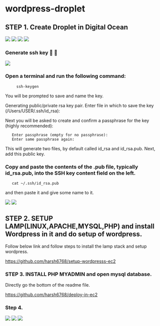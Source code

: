 # wordpress-droplet


## STEP 1. Create Droplet in Digital Ocean 

<img src="https://github.com/harsh6768/wordpress-droplet/blob/main/Screenshots/Screenshot%202022-02-01%20at%206.22.53%20PM.png"/>

<img src="https://github.com/harsh6768/wordpress-droplet/blob/main/Screenshots/Screenshot%202022-02-01%20at%206.23.16%20PM.png"/>

<img src="https://github.com/harsh6768/wordpress-droplet/blob/main/Screenshots/Screenshot%202022-02-01%20at%206.23.28%20PM.png"/>

<img src="https://github.com/harsh6768/wordpress-droplet/blob/main/Screenshots/Screenshot%202022-02-02%20at%2012.59.15%20PM.png"/>


  ### Generate ssh key 🔑 🔐 
  
  <img src="https://github.com/harsh6768/wordpress-droplet/blob/main/Screenshots/Screenshot%202022-02-02%20at%2012.58.07%20PM.png"/>
  
  
  ### Open a terminal and run the following command:
        
         ssh-keygen
           
You will be prompted to save and name the key.

Generating public/private rsa key pair. Enter file in which to save the key (/Users/USER/.ssh/id_rsa):
       
Next you will be asked to create and confirm a passphrase for the key (highly recommended):
 
 
       Enter passphrase (empty for no passphrase):
       Enter same passphrase again:

    
This will generate two files, by default called id_rsa and id_rsa.pub. Next, add this public key.
    
   ### Copy and paste the contents of the .pub file, typically id_rsa.pub, into the SSH key content field on the left.
    
       cat ~/.ssh/id_rsa.pub

and then paste it and give some name to it.
  
<img src="https://github.com/harsh6768/wordpress-droplet/blob/main/Screenshots/Screenshot%202022-02-02%20at%2012.58.39%20PM.png"/>


<img src="https://github.com/harsh6768/wordpress-droplet/blob/main/Screenshots/Screenshot%202022-02-02%20at%201.21.14%20PM.png"/>


## STEP 2. SETUP LAMP(LINUX,APACHE,MYSQL,PHP) and install Wordpress in it and do setup of wordpress. 

 Follow below link and follow steps to install the lamp stack and setup wordpress. 
    
 
 https://github.com/harsh6768/setup-wordpresss-ec2


### STEP 3. INSTALL PHP MYADMIN and open mysql database.

   Directly go the bottom of the readme file. 

https://github.com/harsh6768/deploy-in-ec2


### Step 4.

<img src="https://github.com/harsh6768/wordpress-droplet/blob/main/Screenshots/Screenshot%202022-02-07%20at%205.45.18%20PM.png"/>

<img src="https://github.com/harsh6768/wordpress-droplet/blob/main/Screenshots/Screenshot%202022-02-07%20at%205.45.55%20PM.png"/>

<img src="https://github.com/harsh6768/wordpress-droplet/blob/main/Screenshots/Screenshot%202022-02-07%20at%205.46.08%20PM.png"/>

